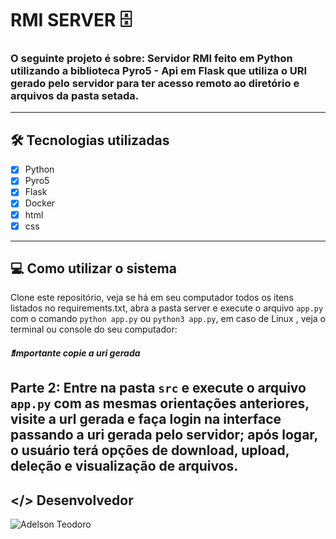 # RMI SERVER 🗄️

### O seguinte projeto é sobre: Servidor RMI feito em Python utilizando a biblioteca Pyro5 - Api em Flask que utiliza o URI gerado pelo servidor para ter acesso remoto ao diretório e arquivos da pasta setada.
----

## 🛠️ Tecnologias utilizadas

- [x] Python
- [x] Pyro5
- [x] Flask
- [x] Docker
- [x] html
- [x] css
----

## 💻 Como utilizar o sistema
Clone este repositório, veja se há em seu computador todos os itens listados no requirements.txt, abra a pasta server e execute o arquivo `app.py` com o comando 
`python app.py` ou `python3 app.py`, em caso de Linux , veja o terminal ou console do seu computador:  
##### :exclamation:Importante **copie a uri gerada**
Parte 2:
Entre  na pasta `src` e execute o arquivo `app.py` com as mesmas orientações anteriores, visite a url gerada e faça login na interface passando a uri gerada pelo servidor; após logar, o usuário terá opções de download, upload, deleção e visualização de arquivos.
----
## </> Desenvolvedor 
![Adelson Teodoro](https://github.com/imrooteodoro)





